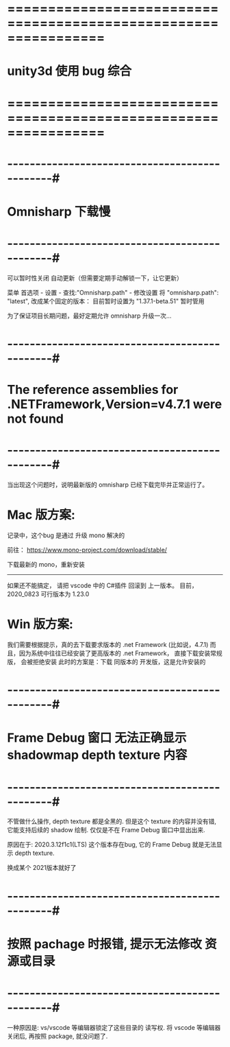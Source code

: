 # ================================================================ #
#                    unity3d 使用 bug 综合
# ================================================================ #



# ----------------------------------------------#
#            Omnisharp 下载慢
# ----------------------------------------------#
可以暂时性关闭 自动更新（但需要定期手动解锁一下，让它更新）

菜单 首选项 - 设置 - 查找:"Omnisharp.path" - 修改设置
将 "omnisharp.path": "latest", 改成某个固定的版本：
目前暂时设置为 "1.37.1-beta.51"
	暂时管用

为了保证项目长期问题，最好定期允许 omnisharp 升级一次...



# ----------------------------------------------#
#   The reference assemblies for .NETFramework,Version=v4.7.1 were not found
# ----------------------------------------------#
当出现这个问题时，说明最新版的 omnisharp 已经下载完毕并正常运行了。


# Mac 版方案:

记录中，这个bug 是通过 升级 mono 解决的

前往：
https://www.mono-project.com/download/stable/

下载最新的 mono，重新安装

------------------
如果还不能搞定，
请把 vscode 中的 C#插件 回滚到 上一版本。
目前，2020_0823
可行版本为 1.23.0


# Win 版方案:
我们需要根据提示，真的去下载要求版本的 .net Framework (比如说，4.7.1)
而且，因为系统中往往已经安装了更高版本的 .net Framework， 直接下载安装常规版，
会被拒绝安装
此时的方案是：下载 同版本的 开发版，这是允许安装的




# ----------------------------------------------#
#   Frame Debug 窗口 无法正确显示 shadowmap depth texture 内容
# ----------------------------------------------#
不管做什么操作, depth texture 都是全黑的.
但是这个 texture 的内容并没有错, 它能支持后续的 shadow 绘制.
仅仅是不在 Frame Debug 窗口中显出出来.

原因在于: 2020.3.12f1c1(LTS) 这个版本存在bug, 它的 Frame Debug 就是无法显示 
depth texture.

换成某个 2021版本就好了 




# ----------------------------------------------#
#   按照 pachage 时报错, 提示无法修改 资源或目录
# ----------------------------------------------#

一种原因是: vs/vscode 等编辑器锁定了这些目录的 读写权.
将 vscode 等编辑器关闭后, 再按照 package, 就没问题了. 






